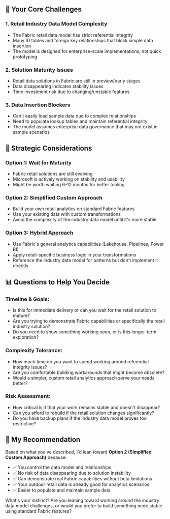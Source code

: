 ## 🎯 **Your Core Challenges**

### **1. Retail Industry Data Model Complexity**
- The Fabric retail data model has strict referential integrity
- Many ID tables and foreign key relationships that block simple data insertion
- The model is designed for enterprise-scale implementations, not quick prototyping

### **2. Solution Maturity Issues**
- Retail data solutions in Fabric are still in preview/early stages
- Data disappearing indicates stability issues
- Time investment risk due to changing/unstable features

### **3. Data Insertion Blockers**
- Can't easily load sample data due to complex relationships
- Need to populate lookup tables and maintain referential integrity
- The model assumes enterprise data governance that may not exist in sample scenarios

## 🤔 **Strategic Considerations**

### **Option 1: Wait for Maturity**
- Fabric retail solutions are still evolving
- Microsoft is actively working on stability and usability
- Might be worth waiting 6-12 months for better tooling

### **Option 2: Simplified Custom Approach**
- Build your own retail analytics on standard Fabric features
- Use your existing data with custom transformations
- Avoid the complexity of the industry data model until it's more stable

### **Option 3: Hybrid Approach**
- Use Fabric's general analytics capabilities (Lakehouse, Pipelines, Power BI)
- Apply retail-specific business logic in your transformations
- Reference the industry data model for patterns but don't implement it directly

## 📊 **Questions to Help You Decide**

### **Timeline & Goals:**
- Is this for immediate delivery or can you wait for the retail solution to mature?
- Are you trying to demonstrate Fabric capabilities or specifically the retail industry solution?
- Do you need to show something working soon, or is this longer-term exploration?

### **Complexity Tolerance:**
- How much time do you want to spend working around referential integrity issues?
- Are you comfortable building workarounds that might become obsolete?
- Would a simpler, custom retail analytics approach serve your needs better?

### **Risk Assessment:**
- How critical is it that your work remains stable and doesn't disappear?
- Can you afford to rebuild if the retail solution changes significantly?
- Do you have backup plans if the industry data model proves too restrictive?

## 💭 **My Recommendation**

Based on what you've described, I'd lean toward **Option 2 (Simplified Custom Approach)** because:

- ✅ You control the data model and relationships
- ✅ No risk of data disappearing due to solution instability  
- ✅ Can demonstrate real Fabric capabilities without beta limitations
- ✅ Your outdoor retail data is already good for analytics scenarios
- ✅ Easier to populate and maintain sample data

What's your instinct? Are you leaning toward working around the industry data model challenges, or would you prefer to build something more stable using standard Fabric features?